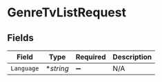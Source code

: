 # GenreTvListRequest


## Fields

| Field              | Type               | Required           | Description        |
| ------------------ | ------------------ | ------------------ | ------------------ |
| `Language`         | **string*          | :heavy_minus_sign: | N/A                |
